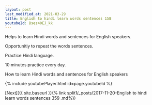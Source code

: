 ```yaml
---
layout: post
last_modified_at: 2021-03-29
title: English to hindi learn words sentences 158 
youtubeId: Bsez40EJ_kk
---
```

 
 
Helps to learn Hindi words and sentences for English speakers.

Opportunitiy to repeat the words sentences. 

Practice Hindi language. 
 
10 minutes practice every day. 
 
How to learn Hindi words and sentences for English speakers 
 
{% include youtubePlayer.html id=page.youtubeId %}
 
 
[Next]({{ site.baseurl }}{% link  split1/_posts/2017-11-20-English to hindi learn words sentences 359 .md%})
 
